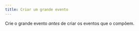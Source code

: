 ```yaml
---
title: Criar um grande evento
---
```


Crie o grande evento _antes_ de criar os eventos que o compõem.